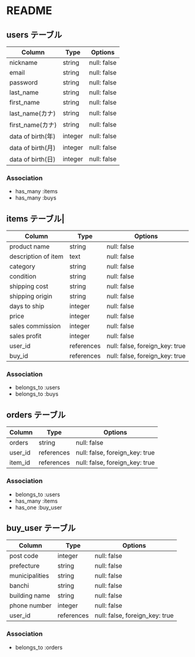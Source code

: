 # README

## users テーブル

| Column               | Type    | Options     |
| -------------------- | ------  | ----------- |
| nickname             | string  | null: false |
| email                | string  | null: false |
| password             | string  | null: false |
| last_name            | string  | null: false |
| first_name           | string  | null: false |
| last_name(カナ)       | string  | null: false |
| first_name(カナ)      | string  | null: false |
| data of birth(年)    | integer | null: false |
| data of birth(月)    | integer | null: false |
| data of birth(日)    | integer | null: false |  

### Association

- has_many :items
- has_many :buys


## items テーブル|

| Column               | Type       | Options                        |
| -------------------- | ---------- | ------------------------------ |
| product name         | string     | null: false                    |
| description of item  | text       | null: false                    |
| category             | string     | null: false                    |
| condition            | string     | null: false                    |
| shipping cost        | string     | null: false                    |
| shipping origin      | string     | null: false                    |
| days to ship         | integer    | null: false                    |
| price                | integer    | null: false                    |
| sales commission     | integer    | null: false                    |
| sales profit         | integer    | null: false                    |
| user_id              | references | null: false, foreign_key: true |
| buy_id               | references | null: false, foreign_key: true |

### Association

- belongs_to :users
- belongs_to :buys


## orders テーブル
| Column               | Type       | Options                        |
| -------------------- |----------- | ------------------------------ |
| orders               | string     | null: false                    |
| user_id              | references | null: false, foreign_key: true |
| item_id              | references | null: false, foreign_key: true |

### Association

- belongs_to :users
- has_many :items
- has_one :buy_user


## buy_user テーブル

| Column               | Type       | Options                        |
| -------------------- | ---------- | ------------------------------ |
| post code            | integer    | null: false                    |
| prefecture           | string     | null: false                    |
| municipalities       | string     | null: false                    |
| banchi               | string     | null: false                    |
| building name        | string     | null: false                    |
| phone number         | integer    | null: false                    |
| user_id              | references | null: false, foreign_key: true |

### Association

- belongs_to :orders